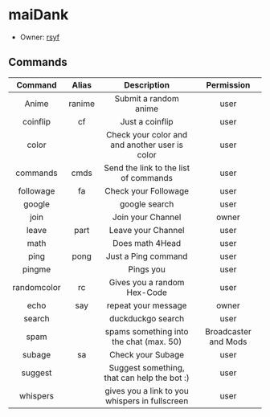 # maiDank



* Owner: [rsyf](https://www.twitch.tv/rsyf)

        
        
        

        
## Commands
        
| Command  | Alias  | Description  | Permission |
|:-----------:|:-----------:|:------------:|:------:|
 | Anime | ranime | Submit a random anime | user 
 | coinflip | cf | Just a coinflip  | user 
 | color |  | Check your color and and another user is color | user 
 | commands | cmds | Send the link to the list of commands  | user 
 | followage | fa | Check your Followage | user 
 | google |  | google search | user 
 | join |  | Join your Channel | owner  
 | leave |  part | Leave your Channel | user 
 | math |  | Does math 4Head | user  
 | ping | pong | Just a Ping command | user 
 | pingme |  | Pings you | user 
 | randomcolor | rc | Gives you a random Hex-Code | user 
 | echo | say | repeat your message | owner
 | search |  | duckduckgo search | user 
 | spam |  | spams something into the chat (max. 50) | Broadcaster and Mods  
 | subage | sa | Check your Subage | user 
 | suggest |  | Suggest something, that can help the bot :) | user 
 | whispers |  | gives you a link to you whispers in fullscreen | user 

